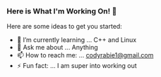 ### Here is What I'm Working On! 👋

Here are some ideas to get you started:

- 🌱 I’m currently learning ... C++ and Linux
- 💬 Ask me about ... Anything
- 📫 How to reach me: ... codyrabie1@gmail.com
- ⚡ Fun fact: ... I am super into working out

